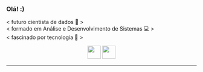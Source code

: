 ### Olá! :)

< futuro cientista de dados 🧩 > <br>
< formado em Análise e Desenvolvimento de Sistemas 💻 > <br>
< fascinado por tecnologia 🚀 > <br>

<div align="center">
<a href="https://www.linkedin.com/in/rodrigo-sousa-a086341b2/" target="_blank"><img height="35em" src="https://img.shields.io/badge/LinkedIn-0077B5?style=for-the-badge&logo=linkedin&logoColor=white" target="_blank"></a>
<a href="https://www.instagram.com/rodzsk8" target="_blank"><img height="35em" src="https://img.shields.io/badge/-Instagram-%23E4405F?style=for-the-badge&logo=instagram&logoColor=white" target="_blank"></a>
</div>

<hr>
